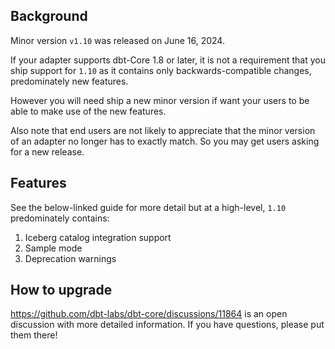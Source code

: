 ## Background <!-- markdownlint-disable-line MD041 -->

Minor version `v1.10` was released on June 16, 2024.

If your adapter supports dbt-Core 1.8 or later, it is not a requirement that you ship support for `1.10` as it contains only backwards-compatible changes, predominately new features.

However you will need ship a new minor version if want your users to be able to make use of the new features.

Also note that end users are not likely to appreciate that the minor version of an adapter no longer has to exactly match. So you may get users asking for a new release.

## Features

See the below-linked guide for more detail but at a high-level, `1.10` predominately contains:

1. Iceberg catalog integration support
2. Sample mode
3. Deprecation warnings

## How to upgrade

https://github.com/dbt-labs/dbt-core/discussions/11864 is an open discussion with more detailed information. If you have questions, please put them there!  <!-- markdownlint-disable-line MD034 -->
